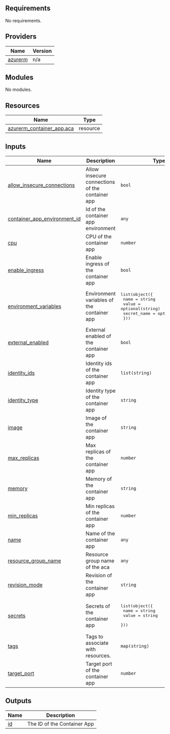 <!-- BEGIN_TF_DOCS -->
## Requirements

No requirements.

## Providers

| Name | Version |
|------|---------|
| <a name="provider_azurerm"></a> [azurerm](#provider\_azurerm) | n/a |

## Modules

No modules.

## Resources

| Name | Type |
|------|------|
| [azurerm_container_app.aca](https://registry.terraform.io/providers/hashicorp/azurerm/latest/docs/resources/container_app) | resource |

## Inputs

| Name | Description | Type | Default | Required |
|------|-------------|------|---------|:--------:|
| <a name="input_allow_insecure_connections"></a> [allow\_insecure\_connections](#input\_allow\_insecure\_connections) | Allow insecure connections of the container app | `bool` | `false` | no |
| <a name="input_container_app_environment_id"></a> [container\_app\_environment\_id](#input\_container\_app\_environment\_id) | Id of the container app environment | `any` | n/a | yes |
| <a name="input_cpu"></a> [cpu](#input\_cpu) | CPU of the container app | `number` | `0.25` | no |
| <a name="input_enable_ingress"></a> [enable\_ingress](#input\_enable\_ingress) | Enable ingress of the container app | `bool` | `false` | no |
| <a name="input_environment_variables"></a> [environment\_variables](#input\_environment\_variables) | Environment variables of the container app | <pre>list(object({<br>    name        = string<br>    value       = optional(string)<br>    secret_name = optional(string)<br>  }))</pre> | `[]` | no |
| <a name="input_external_enabled"></a> [external\_enabled](#input\_external\_enabled) | External enabled of the container app | `bool` | `false` | no |
| <a name="input_identity_ids"></a> [identity\_ids](#input\_identity\_ids) | Identity ids of the container app | `list(string)` | `[]` | no |
| <a name="input_identity_type"></a> [identity\_type](#input\_identity\_type) | Identity type of the container app | `string` | `"SystemAssigned"` | no |
| <a name="input_image"></a> [image](#input\_image) | Image of the container app | `string` | `"mcr.microsoft.com/azuredocs/containerapps-helloworld:latest"` | no |
| <a name="input_max_replicas"></a> [max\_replicas](#input\_max\_replicas) | Max replicas of the container app | `number` | `1` | no |
| <a name="input_memory"></a> [memory](#input\_memory) | Memory of the container app | `string` | `"0.5Gi"` | no |
| <a name="input_min_replicas"></a> [min\_replicas](#input\_min\_replicas) | Min replicas of the container app | `number` | `1` | no |
| <a name="input_name"></a> [name](#input\_name) | Name of the container app | `any` | n/a | yes |
| <a name="input_resource_group_name"></a> [resource\_group\_name](#input\_resource\_group\_name) | Resource group name of the aca | `any` | n/a | yes |
| <a name="input_revision_mode"></a> [revision\_mode](#input\_revision\_mode) | Revision of the container app | `string` | `"Single"` | no |
| <a name="input_secrets"></a> [secrets](#input\_secrets) | Secrets of the container app | <pre>list(object({<br>    name  = string<br>    value = string<br>  }))</pre> | `[]` | no |
| <a name="input_tags"></a> [tags](#input\_tags) | Tags to associate with resources. | `map(string)` | n/a | yes |
| <a name="input_target_port"></a> [target\_port](#input\_target\_port) | Target port of the container app | `number` | `80` | no |

## Outputs

| Name | Description |
|------|-------------|
| <a name="output_id"></a> [id](#output\_id) | The ID of the Container App |
<!-- END_TF_DOCS -->